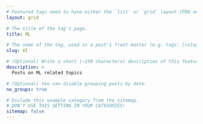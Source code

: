 ```yaml
---
# Featured tags need to have either the `list` or `grid` layout (PRO only).
layout: grid

# The title of the tag's page.
title: ML

# The name of the tag, used in a post's front matter (e.g. tags: [<slug>]).
slug: ml

# (Optional) Write a short (~150 characters) description of this featured tag.
description: >
  Posts on ML related topics

# (Optional) You can disable grouping posts by date.
no_groups: true

# Exclude this example category from the sitemap.
# DON'T USE THIS SETTING IN YOUR CATEGORIES!
sitemap: false
---
```


